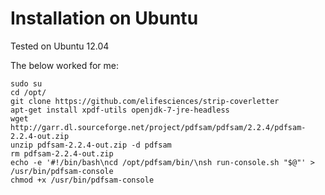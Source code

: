 # Installation on Ubuntu

Tested on Ubuntu 12.04

The below worked for me:

    sudo su
    cd /opt/
    git clone https://github.com/elifesciences/strip-coverletter
    apt-get install xpdf-utils openjdk-7-jre-headless
    wget http://garr.dl.sourceforge.net/project/pdfsam/pdfsam/2.2.4/pdfsam-2.2.4-out.zip
    unzip pdfsam-2.2.4-out.zip -d pdfsam
    rm pdfsam-2.2.4-out.zip
    echo -e '#!/bin/bash\ncd /opt/pdfsam/bin/\nsh run-console.sh "$@"' > /usr/bin/pdfsam-console
    chmod +x /usr/bin/pdfsam-console


